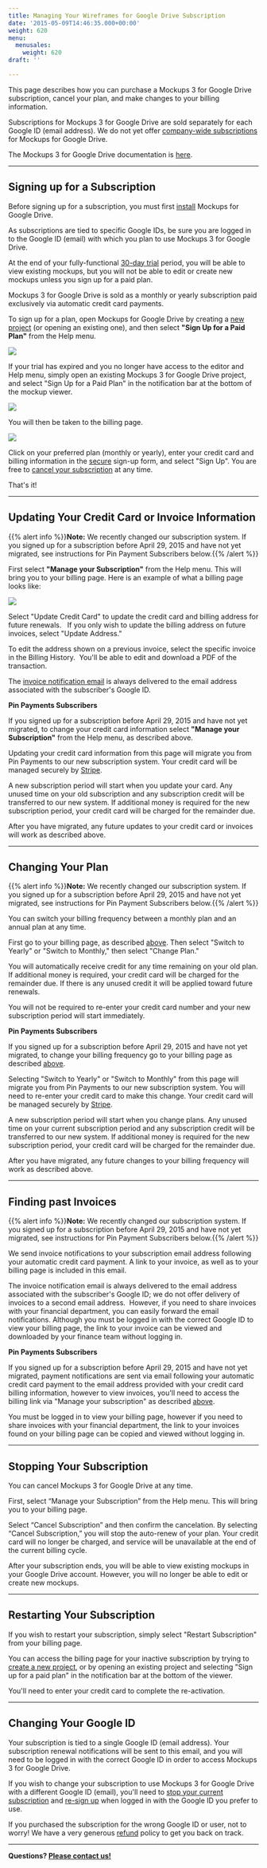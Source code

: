 ```yaml
---
title: Managing Your Wireframes for Google Drive Subscription
date: '2015-05-09T14:46:35.000+00:00'
weight: 620
menu:
  menusales:
    weight: 620
draft: ''

---
```


This page describes how you can purchase a Mockups 3 for Google Drive subscription, cancel your plan, and make changes to your billing information.

Subscriptions for Mockups 3 for Google Drive are sold separately for each Google ID (email address). We do not yet offer [company-wide subscriptions](/sales/gdrivecompany) for Mockups for Google Drive.

The Mockups 3 for Google Drive documentation is [here](https://docs.balsamiq.com/google-drive/).

* * *

## Signing up for a Subscription

Before signing up for a subscription, you must first [install](https://docs.balsamiq.com/google-drive/installing/) Mockups for Google Drive.

As subscriptions are tied to specific Google IDs, be sure you are logged in to the Google ID (email) with which you plan to use Mockups 3 for Google Drive.

At the end of your fully-functional [30-day trial](/sales/evaluate/) period, you will be able to view existing mockups, but you will not be able to edit or create new mockups unless you sign up for a paid plan.

Mockups 3 for Google Drive is sold as a monthly or yearly subscription paid exclusively via automatic credit card payments.

To sign up for a plan, open Mockups for Google Drive by creating a [new project](https://docs.balsamiq.com/google-drive/intro/#creating-a-new-project) (or opening an existing one), and then select **"Sign Up for a Paid Plan"** from the Help menu.

![](https://media.balsamiq.com/img/support/docs/gdrive/userguide/help_signup.png)

If your trial has expired and you no longer have access to the editor and Help menu, simply open an existing Mockups 3 for Google Drive project, and select "Sign Up for a Paid Plan" in the notification bar at the bottom of the mockup viewer.

![](https://media.balsamiq.com/img/support/docs/gdrive/userguide/expired_signup.png)

You will then be taken to the billing page.

![](https://media.balsamiq.com/img/support/docs/gdrive/userguide/gdrive_billing_signup.png)

Click on your preferred plan (monthly or yearly), enter your credit card and billing information in the [secure](/sales/safe/) sign-up form, and select "Sign Up". You are free to [cancel your subscription](#stopping-your-subscription) at any time.

That's it!

* * *

## Updating Your Credit Card or Invoice Information

{{% alert info %}}**Note:** We recently changed our subscription system. If you signed up for a subscription before April 29, 2015 and have not yet migrated, see instructions for Pin Payment Subscribers below.{{% /alert %}}

First select **"Manage your Subscription"** from the Help menu. This will bring you to your billing page. Here is an example of what a billing page looks like:

![](https://media.balsamiq.com/img/support/docs/gdrive/userguide/gdrive_billing_active.png)

Select "Update Credit Card" to update the credit card and billing address for future renewals.   If you only wish to update the billing address on future invoices, select "Update Address." 

To edit the address shown on a previous invoice, select the specific invoice in the Billing History.  You'll be able to edit and download a PDF of the transaction.

The [invoice notification email](#finding-past-invoices) is always delivered to the email address associated with the subscriber's Google ID.

**Pin Payments Subscribers**

If you signed up for a subscription before April 29, 2015 and have not yet migrated, to change your credit card information select **"Manage your Subscription"** from the Help menu, as described above.

Updating your credit card information from this page will migrate you from Pin Payments to our new subscription system. Your credit card will be managed securely by [Stripe](/sales/safe/).

A new subscription period will start when you update your card. Any unused time on your old subscription and any subscription credit will be transferred to our new system. If additional money is required for the new subscription period, your credit card will be charged for the remainder due.

After you have migrated, any future updates to your credit card or invoices will work as described above.

* * *

## Changing Your Plan

{{% alert info %}}**Note:** We recently changed our subscription system. If you signed up for a subscription before April 29, 2015 and have not yet migrated, see instructions for Pin Payment Subscribers below.{{% /alert %}}

You can switch your billing frequency between a monthly plan and an annual plan at any time.

First go to your billing page, as described [above](#updating-your-credit-card-or-invoice-information). Then select "Switch to Yearly" or "Switch to Monthly," then select "Change Plan."

You will automatically receive credit for any time remaining on your old plan. If additional money is required, your credit card will be charged for the remainder due. If there is any unused credit it will be applied toward future renewals.

You will not be required to re-enter your credit card number and your new subscription period will start immediately.

**Pin Payments Subscribers**

If you signed up for a subscription before April 29, 2015 and have not yet migrated, to change your billing frequency go to your billing page as described [above](#updating-your-credit-card-or-invoice-information).

Selecting "Switch to Yearly" or "Switch to Monthly" from this page will migrate you from Pin Payments to our new subscription system. You will need to re-enter your credit card to make this change. Your credit card will be managed securely by [Stripe](/sales/safe/).

A new subscription period will start when you change plans. Any unused time on your current subscription period and any subscription credit will be transferred to our new system. If additional money is required for the new subscription period, your credit card will be charged for the remainder due.

After you have migrated, any future changes to your billing frequency will work as described above.

* * *

## Finding past Invoices

{{% alert info %}}**Note:** We recently changed our subscription system. If you signed up for a subscription before April 29, 2015 and have not yet migrated, see instructions for Pin Payment Subscribers below.{{% /alert %}}

We send invoice notifications to your subscription email address following your automatic credit card payment. A link to your invoice, as well as to your billing page is included in this email.

The invoice notification email is always delivered to the email address associated with the subscriber's Google ID; we do not offer delivery of invoices to a second email address.  However, if you need to share invoices with your financial department, you can easily forward the email notifications. Although you must be logged in with the correct Google ID to view your billing page, the link to your invoice can be viewed and downloaded by your finance team without logging in. 

**Pin Payments Subscribers**

If you signed up for a subscription before April 29, 2015 and have not yet migrated, payment notifications are sent via email following your automatic credit card payment to the email address provided with your credit card billing information, however to view invoices, you'll need to access the billing link via "Manage your subscription" as described [above](#updating-your-credit-card-or-invoice-information).

You must be logged in to view your billing page, however if you need to share invoices with your financial department, the link to your invoices found on your billing page can be copied and viewed without logging in.

* * *

## Stopping Your Subscription

You can cancel Mockups 3 for Google Drive at any time.

First, select “Manage your Subscription” from the Help menu. This will bring you to your billing page.

Select “Cancel Subscription” and then confirm the cancelation. By selecting “Cancel Subscription,” you will stop the auto-renew of your plan. Your credit card will no longer be charged, and service will be unavailable at the end of the current billing cycle.

After your subscription ends, you will be able to view existing mockups in your Google Drive account. However, you will no longer be able to edit or create new mockups.

* * *

## Restarting Your Subscription

If you wish to restart your subscription, simply select "Restart Subscription" from your billing page.  

You can access the billing page for your inactive subscription by trying to [create a new project](https://docs.balsamiq.com/google-drive/intro/#creating-a-new-project), or by opening an existing project and selecting "Sign up for a paid plan" in the notification bar at the bottom of the viewer.

You'll need to enter your credit card to complete the re-activation.

* * *

## Changing Your Google ID

Your subscription is tied to a single Google ID (email address). Your subscription renewal notifications will be sent to this email, and you will need to be logged in with the correct Google ID in order to access Mockups 3 for Google Drive.

If you wish to change your subscription to use Mockups 3 for Google Drive with a different Google ID (email), you'll need to [stop your current subscription](#stopping-your-subscription) and [re-sign up](#signing-up-for-a-subscription) when logged in with the Google ID you prefer to use.

If you purchased the subscription for the wrong Google ID or user, not to worry! We have a very generous [refund](/sales/refunds/) policy to get you back on track.

* * *

​**Questions? [Please contact us!](mailto:sales@balsamiq.com?subject=I%20have%20questions%20regarding%20my%20Mockups%20for%20Google%20Drive%20Subscription)**
